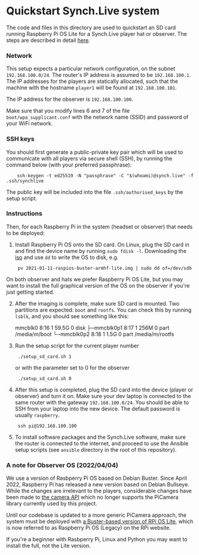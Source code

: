 # Quickstart Synch.Live system

The code and files in this directory are used to quickstart an SD card running Raspberry Pi OS Lite for a Synch.Live player hat or observer. The steps are described in detail [here](https://mis.pm/synch-live-part-4#player-setup).

### Network

This setup expects a particular network configuration, on the subnet `192.168.100.0/24`. The router's IP address is assumed to be `192.168.100.1`. The IP addresses for the players are statically allocated, such that the machine with the hostname `player1` will be found at `192.168.100.101`.

The IP address for the observer is `192.168.100.100`.

Make sure that you modify lines 6 and 7 of the file `boot/wpa_supplicant.conf` with the network name (SSID) and password of your WiFi network.

### SSH keys

You should first generate a public-private key pair which will be used to communicate with all players via secure shell (SSH), by running the command below (with your preferred passphrase):

        ssh-keygen -t ed25519 -N "passphrase" -C "$(whoami)@synch.live" -f .ssh/synchlive

The public key will be included into the file `.ssh/authorised_keys` by the setup script.

### Instructions

Then, for each Raspberry Pi in the system (headset or observer) that needs to be deployed:

1. Install Raspberry Pi OS onto the SD card. On Linux, plug the SD card in and find the device name by running `sudo fdisk -l`. Downloading the [iso](https://www.raspberrypi.com/software/operating-systems/) and use `dd` to write the OS to disk, e.g.

        pv 2021-01-11-raspios-buster-armhf-lite.img | sudo dd of=/dev/sdb

On both observer and hats we prefer Raspberry Pi OS Lite, but you may want to install the full graphical version of the OS on the observer if you're just getting started.

2. After the imaging is complete, make sure SD card is mounted. Two partitions are expected: `boot` and `rootfs`. You can check this by running `lsblk`, and you should see something like this:

    mmcblk0        8:16   1  59.5G  0 disk
    ├─mmcblk0p1    8:17   1   256M  0 part  /media/m/boot
    └─mmcblk0p2    8:18   1   1.5G  0 part  /media/m/rootfs


3. Run the setup script for the current player number

        ./setup_sd_card.sh 1

   or with the parameter set to 0 for the observer

        ./setup_sd_card.sh 0

4. After this setup is completed, plug the SD card into the device (player or observer) and turn it on. Make sure your dev laptop is connected to the same router with the gateway `192.168.100.0/24`. You should be able to SSH from your laptop into the new device. The default password is usually `raspberry`.

        ssh pi@192.168.100.100

5. To install software packages and the Synch.Live software, make sure the router is connected to the internet, and proceed to use the Ansible setup scripts (see `ansible` directory in the root of this repository).


### A note for Observer OS (2022/04/04)

We use a version of Rasbperry Pi OS based on Debian Buster. Since April 2022, Raspberry Pi has released a new version based on Debian Bullseye. While the changes are irrelevant to the players, considerable changes have been made to [the camera API](https://www.raspberrypi.com/news/bullseye-camera-system/) which no longer supports the PiCamera library currently used by this project.

Until our codebase is updated to a more generic PiCamera approach, the system must be deployed with  [a Buster-based version of RPi OS Lite](https://downloads.raspberrypi.org/raspios_oldstable_lite_armhf/images/raspios_oldstable_lite_armhf-2022-04-07/2022-04-04-raspios-buster-armhf-lite.img.xz), which is now referred to as Raspberry Pi OS (Legacy) on the RPi website.

If you're a beginner with Rasbperry Pi, Linux and Python you may want to install the full, not the Lite version.
